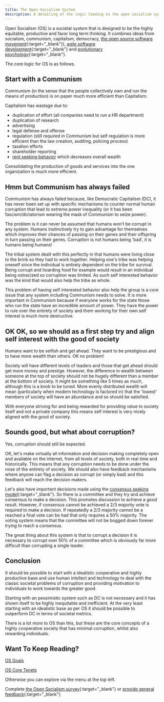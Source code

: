 ```yaml
---
title: The Open Socialism System
description: A detailing of the logic leading to the open socialism system.
---
```


Open Socialism (OS) is a societal system that is designed to be the highly equitable, productive and favor long term thinking. It combines ideas from socialism, communism, capitalism, democracy, [the open source software movement](https://en.wikipedia.org/wiki/Open-source_movement){:target="_blank"}), [agile software development](https://en.wikipedia.org/wiki/Agile_software_development){:target="_blank"} and [evolutionary psychology](https://en.wikipedia.org/wiki/Evolutionary_psychology){:target="_blank"}.

The core logic for OS is as follows.

## Start with a Communism

Communism (in the sense that the people collectively own and run the means of production) is on paper much more efficient than Capitalism.

Capitalism has wastage due to:

* duplication of effort (all companies need to run a HR department)
* duplication of research
* advertising
* legal defense and offense
* regulation (still required in Communism but self regulation is more efficient than the law creation, auditing, policing process)
* taxation efforts
* shareholder reporting
* [rent seeking behavior](https://en.wikipedia.org/wiki/Rent-seeking) which decreases overall wealth

Consolidating the production of goods and services into the one organization is much more efficient.

## Hmm but Communism has always failed

Communism has always failed because, like Democratic Capitalism (DC), it has never been set up with specific mechanisms to counter normal human corruption that lead to extreme power inequality (or it has been fascism/dictatorism wearing the mask of Communism to seize power).

The problem is it can never be assumed that humans won't be corrupt in any system. Humans instinctively try to gain advantage for themselves which improves their chances of passing on their genes and their offspring in turn passing on their genes. Corruption is not humans being 'bad', it is humans being humans!

The tribal system dealt with this perfectly in that humans were living close to the brink so they had to work together. Helping one's tribe was helping oneself since the individual is entirely dependent on the tribe for survival. Being corrupt and hoarding food for example would result in an individual being ostracized so corruption was limited. As such self interested behavior was the kind that would also help the tribe as whole.

This problem of having self interested behavior also help the group is a core issue that any system including Communism needs to solve. It is more important in Communism because if everyone works for the state those who run the state have an incredible amount of power. They have the power to rule over the entirety of society and them working for their own self interest is much more destructive.

## OK OK, so we should as a first step try and align self interest with the good of society

Humans want to be selfish and get ahead. They want to be prestigious and to have more wealth than others. OK no problem!

Society will have different levels of leaders and those that get ahead should get more money and prestige. However, the difference in wealth between someone at the top of society should not be hugely different than a member at the bottom of society. It might be something like 5 times as much, although this is a knob to be tuned. More evenly distributed wealth will mean (particularly when modern technology is factored in) that the 'lowest' members of society will have an abundance and so should be satisfied.

With everyone striving for and being rewarded for providing value to society itself and not a private company this means self interest is very nicely aligned with the good of society.

## Sounds good, but what about corruption?

Yes, corruption should still be expected.

OK, let's make virtually all information and decision making completely open and available on the internet, from all levels of society, both in real time and historically. This means that any corruption needs to be done under the nose of the entirety of society. We should also have feedback mechanisms where anyone can flag a decision as corrupt (or simply bad) and this feedback will reach the decision makers.

Let's also have important decisions made using the [consensus seeking model](https://en.wikipedia.org/wiki/Consensus-seeking_decision-making){:target="_blank"}. So there is a committee and they try and achieve consensus to make a decision. This promotes discussion to achieve a good result. However, if consensus cannot be achieved a 2/3 majority vote is required to make a decision. If repeatedly a 2/3 majority cannot be a reached a final vote can be had that only requires a 50% majority. The voting system means that the committee will not be bogged down forever trying to reach a consensus.

The great thing about this system is that to corrupt a decision it is necessary to corrupt over 50% of a committee which is obviously far more difficult than corrupting a single leader.

## Conclusion

It should be possible to start with a idealistic cooperative and highly productive base and use human intellect and technology to deal with the classic societal problems of corruption and providing motivation to individuals to work towards the greater good.

Starting with an pessimistic system such as DC is not necessary and it has shown itself to be highly inequitable and inefficient. At the very least starting with an idealistic base as per OS it should be possible to outperform DC in terms of societal metrics.

There is a lot more to OS than this, but these are the core concepts of a highly cooperative society that has minimal corruption, whilst also rewarding individuals.

## Want To Keep Reading?

[OS Goals](goals)

[OS Core Tenets](core-tenets)

Otherwise you can explore via the menu at the top left.

Complete [the Open Socialism survey](https://docs.google.com/forms/d/e/1FAIpQLSfE_MH5VYb82YSmVgENdMArXByNpOG4tb0i8J0t4ccjMtawgg/viewform){:target="_blank"} or [provide general feedback](https://docs.google.com/forms/d/1FFv6d9JLqP23ZSKLjj63bPuzKtl6VaSRxqDM4VdFYdg/viewform){:target="_blank"}
